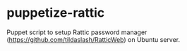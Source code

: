 puppetize-rattic
================

Puppet script to setup Rattic password manager (https://github.com/tildaslash/RatticWeb) on Ubuntu server.

